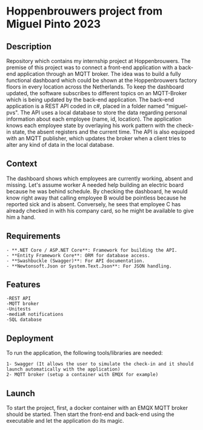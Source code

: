 # Hoppenbrouwers project from Miguel Pinto 2023

## Description

Repository which contains my internship project at Hoppenbrouwers. The premise of this project was to connect a front-end application with a back-end application through an MQTT broker. The idea was to build a fully functional dashboard which could be shown at the Hoppenbrouwers factory floors in every location across the Netherlands. To keep the dashboard updated, the software subscribes to different topics on an MQTT-Broker which is being updated by the back-end application. The back-end application is a REST API coded in c#, placed in a folder named "miguel-pvs". The API uses a local database to store the data regarding personal information about each employee (name, id, location). The application knows each employee state by overlaying his work pattern with the check-in state, the absent registers and the current time. The API is also equipped with an MQTT publisher, which updates the broker when a client tries to alter any kind of data in the local database.

## Context
The dashboard shows which employees are currently working, absent and missing. Let's assume worker A needed help building an electric board because he was behind schedule. By checking the dashboard, he would know right away that calling employee B would be pointless because he reported sick and is absent. Conversely, he sees that employee C has already checked in with his company card, so he might be available to give him a hand.

## Requirements

```
- **.NET Core / ASP.NET Core**: Framework for building the API.
- **Entity Framework Core**: ORM for database access.
- **Swashbuckle (Swagger)**: For API documentation.
- **Newtonsoft.Json or System.Text.Json**: For JSON handling.
```

## Features

```
-REST API
-MQTT broker
-Unitests
-mediaR notifications
-SQL database
```

## Deployment

To run the application, the following tools/libraries are needed:

```
1- Swagger (It allows the user to simulate the check-in and it should launch automatically with the application)
2- MQTT broker (setup a container with EMQX for example)
```

## Launch

To start the project, first, a docker container with an EMQX MQTT broker should be started. Then start the front-end and back-end using the executable and let the application do its magic. 
